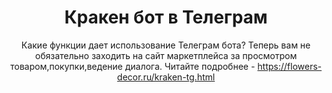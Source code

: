 <header>

<!--
  <<< Author notes: Course header >>>
  Include a 1280×640 image, course title in sentence case, and a concise description in emphasis.
  In your repository settings: enable template repository, add your 1280×640 social image, auto delete head branches.
  Add your open source license, GitHub uses MIT license.
-->

# Кракен бот в Телеграм

Какие функции дает использование Телеграм бота? Теперь вам не обязательно заходить на сайт маркетплейса за просмотром товаром,покупки,ведение диалога. Читайте подробнее - https://flowers-decor.ru/kraken-tg.html 


